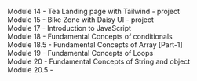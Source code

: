 Module 14 - Tea Landing page with Tailwind - project <br>
Module 15 - Bike Zone with Daisy UI - project <br>
Module 17 - Introduction to JavaScript <br>
Module 18 - Fundamental Concepts of conditionals <br>
Module 18.5 - Fundamental Concepts of Array [Part-1] <br>
Module 19 - Fundamental Concepts of Loops <br> 
Module 20 - Fundamental Concepts of String and object <br>
Module 20.5 - 
